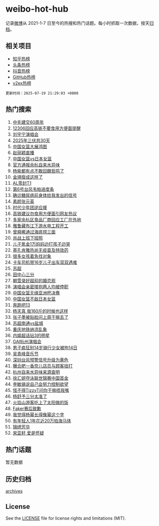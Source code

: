 # weibo-hot-hub

记录[微博](https://www.weibo.com)从 2021-1-7 日至今的热搜和热门话题。每小时抓取一次数据，按天[归档](archives)。

## 相关项目

- [知乎热榜](https://github.com/lonnyzhang423/zhihu-hot-hub)
- [头条热榜](https://github.com/lonnyzhang423/toutiao-hot-hub)
- [抖音热榜](https://github.com/lonnyzhang423/douyin-hot-hub)
- [GitHub热榜](https://github.com/lonnyzhang423/github-hot-hub)
- [v2ex热榜](https://github.com/lonnyzhang423/v2ex-hot-hub)


`更新时间：2025-07-19 21:29:03 +0800`

## 热门搜索

1. [中毛建交60周年](https://m.weibo.cn/search?containerid=100103type%3D1%26t%3D10%26q%3D%23%E4%B8%AD%E6%AF%9B%E5%BB%BA%E4%BA%A460%E5%91%A8%E5%B9%B4%23&stream_entry_id=51&isnewpage=1&extparam=seat%3D1%26pos%3D0%26cate%3D10103%26filter_type%3Drealtimehot%26stream_entry_id%3D51%26q%3D%2523%25E4%25B8%25AD%25E6%25AF%259B%25E5%25BB%25BA%25E4%25BA%25A460%25E5%2591%25A8%25E5%25B9%25B4%2523%26dgr%3D0%26c_type%3D51%26display_time%3D1752931741%26pre_seqid%3D17529317416600104720146)
1. [12306回应高铁不要食用方便面提醒](https://m.weibo.cn/search?containerid=100103type%3D1%26t%3D10%26q%3D%2312306%E5%9B%9E%E5%BA%94%E9%AB%98%E9%93%81%E4%B8%8D%E8%A6%81%E9%A3%9F%E7%94%A8%E6%96%B9%E4%BE%BF%E9%9D%A2%E6%8F%90%E9%86%92%23&stream_entry_id=31&isnewpage=1&extparam=seat%3D1%26lcate%3D5001%26flag%3D1%26filter_type%3Drealtimehot%26dgr%3D0%26c_type%3D31%26pos%3D0%26cate%3D5001%26q%3D%252312306%25E5%259B%259E%25E5%25BA%2594%25E9%25AB%2598%25E9%2593%2581%25E4%25B8%258D%25E8%25A6%2581%25E9%25A3%259F%25E7%2594%25A8%25E6%2596%25B9%25E4%25BE%25BF%25E9%259D%25A2%25E6%258F%2590%25E9%2586%2592%2523%26band_rank%3D1%26stream_entry_id%3D31%26realpos%3D1%26display_time%3D1752931741%26pre_seqid%3D17529317416600104720146)
1. [刘宇宁演唱会](https://m.weibo.cn/search?containerid=100103type%3D1%26t%3D10%26q%3D%E5%88%98%E5%AE%87%E5%AE%81%E6%BC%94%E5%94%B1%E4%BC%9A&stream_entry_id=31&isnewpage=1&extparam=seat%3D1%26lcate%3D5001%26flag%3D16%26filter_type%3Drealtimehot%26dgr%3D0%26c_type%3D31%26pos%3D1%26cate%3D5001%26q%3D%25E5%2588%2598%25E5%25AE%2587%25E5%25AE%2581%25E6%25BC%2594%25E5%2594%25B1%25E4%25BC%259A%26band_rank%3D2%26stream_entry_id%3D31%26realpos%3D2%26display_time%3D1752931741%26pre_seqid%3D17529317416600104720146)
1. [2025年三伏共30天](https://m.weibo.cn/search?containerid=100103type%3D1%26t%3D10%26q%3D%232025%E5%B9%B4%E4%B8%89%E4%BC%8F%E5%85%B130%E5%A4%A9%23&stream_entry_id=31&isnewpage=1&extparam=seat%3D1%26lcate%3D5001%26flag%3D0%26filter_type%3Drealtimehot%26dgr%3D0%26c_type%3D31%26pos%3D2%26cate%3D5001%26q%3D%25232025%25E5%25B9%25B4%25E4%25B8%2589%25E4%25BC%258F%25E5%2585%25B130%25E5%25A4%25A9%2523%26band_rank%3D3%26stream_entry_id%3D31%26realpos%3D3%26display_time%3D1752931741%26pre_seqid%3D17529317416600104720146)
1. [中国女篮大展鸿图](https://m.weibo.cn/search?containerid=100103type%3D1%26t%3D10%26q%3D%23%E4%B8%AD%E5%9B%BD%E5%A5%B3%E7%AF%AE%E5%A4%A7%E5%B1%95%E9%B8%BF%E5%9B%BE%23&stream_entry_id=31&isnewpage=1&extparam=seat%3D1%26lcate%3D5001%26is_ad_pos%3D1%26topic_ad%3D1%26q%3D%2523%25E4%25B8%25AD%25E5%259B%25BD%25E5%25A5%25B3%25E7%25AF%25AE%25E5%25A4%25A7%25E5%25B1%2595%25E9%25B8%25BF%25E5%259B%25BE%2523%26dgr%3D0%26c_type%3D31%26pos%3D3%26cate%3D5001%26adid%3D293816%26band_rank%3D4%26stream_entry_id%3D31%26filter_type%3Drealtimehot%26display_time%3D1752931741%26pre_seqid%3D17529317416600104720146)
1. [赵丽颖直播](https://m.weibo.cn/search?containerid=100103type%3D1%26t%3D10%26q%3D%E8%B5%B5%E4%B8%BD%E9%A2%96%E7%9B%B4%E6%92%AD&stream_entry_id=31&isnewpage=1&extparam=seat%3D1%26lcate%3D5001%26flag%3D1%26filter_type%3Drealtimehot%26dgr%3D0%26c_type%3D31%26pos%3D4%26cate%3D5001%26q%3D%25E8%25B5%25B5%25E4%25B8%25BD%25E9%25A2%2596%25E7%259B%25B4%25E6%2592%25AD%26band_rank%3D4%26stream_entry_id%3D31%26realpos%3D4%26display_time%3D1752931741%26pre_seqid%3D17529317416600104720146)
1. [中国女篮vs日本女篮](https://m.weibo.cn/search?containerid=100103type%3D1%26t%3D10%26q%3D%23%E4%B8%AD%E5%9B%BD%E5%A5%B3%E7%AF%AEvs%E6%97%A5%E6%9C%AC%E5%A5%B3%E7%AF%AE%23&stream_entry_id=31&isnewpage=1&extparam=seat%3D1%26lcate%3D5001%26flag%3D2%26filter_type%3Drealtimehot%26dgr%3D0%26c_type%3D31%26pos%3D5%26cate%3D5001%26q%3D%2523%25E4%25B8%25AD%25E5%259B%25BD%25E5%25A5%25B3%25E7%25AF%25AEvs%25E6%2597%25A5%25E6%259C%25AC%25E5%25A5%25B3%25E7%25AF%25AE%2523%26band_rank%3D5%26stream_entry_id%3D31%26realpos%3D5%26display_time%3D1752931741%26pre_seqid%3D17529317416600104720146)
1. [官方通报余杭自来水异味](https://m.weibo.cn/search?containerid=100103type%3D1%26t%3D10%26q%3D%23%E5%AE%98%E6%96%B9%E9%80%9A%E6%8A%A5%E4%BD%99%E6%9D%AD%E8%87%AA%E6%9D%A5%E6%B0%B4%E5%BC%82%E5%91%B3%23&stream_entry_id=31&isnewpage=1&extparam=seat%3D1%26lcate%3D5001%26flag%3D16%26filter_type%3Drealtimehot%26dgr%3D0%26c_type%3D31%26pos%3D6%26cate%3D5001%26q%3D%2523%25E5%25AE%2598%25E6%2596%25B9%25E9%2580%259A%25E6%258A%25A5%25E4%25BD%2599%25E6%259D%25AD%25E8%2587%25AA%25E6%259D%25A5%25E6%25B0%25B4%25E5%25BC%2582%25E5%2591%25B3%2523%26band_rank%3D6%26stream_entry_id%3D31%26realpos%3D6%26display_time%3D1752931741%26pre_seqid%3D17529317416600104720146)
1. [杨紫都有点不敢回魏哲鸣了](https://m.weibo.cn/search?containerid=100103type%3D1%26t%3D10%26q%3D%23%E6%9D%A8%E7%B4%AB%E9%83%BD%E6%9C%89%E7%82%B9%E4%B8%8D%E6%95%A2%E5%9B%9E%E9%AD%8F%E5%93%B2%E9%B8%A3%E4%BA%86%23&stream_entry_id=31&isnewpage=1&extparam=seat%3D1%26lcate%3D5001%26flag%3D1%26filter_type%3Drealtimehot%26dgr%3D0%26c_type%3D31%26pos%3D7%26cate%3D5001%26q%3D%2523%25E6%259D%25A8%25E7%25B4%25AB%25E9%2583%25BD%25E6%259C%2589%25E7%2582%25B9%25E4%25B8%258D%25E6%2595%25A2%25E5%259B%259E%25E9%25AD%258F%25E5%2593%25B2%25E9%25B8%25A3%25E4%25BA%2586%2523%26band_rank%3D7%26stream_entry_id%3D31%26realpos%3D7%26display_time%3D1752931741%26pre_seqid%3D17529317416600104720146)
1. [金靖瘦成这样了](https://m.weibo.cn/search?containerid=100103type%3D1%26t%3D10%26q%3D%23%E9%87%91%E9%9D%96%E7%98%A6%E6%88%90%E8%BF%99%E6%A0%B7%E4%BA%86%23&stream_entry_id=31&isnewpage=1&extparam=seat%3D1%26lcate%3D5001%26flag%3D1%26filter_type%3Drealtimehot%26dgr%3D0%26c_type%3D31%26pos%3D8%26cate%3D5001%26q%3D%2523%25E9%2587%2591%25E9%259D%2596%25E7%2598%25A6%25E6%2588%2590%25E8%25BF%2599%25E6%25A0%25B7%25E4%25BA%2586%2523%26band_rank%3D8%26stream_entry_id%3D31%26realpos%3D8%26display_time%3D1752931741%26pre_seqid%3D17529317416600104720146)
1. [AL零封T1](https://m.weibo.cn/search?containerid=100103type%3D1%26t%3D10%26q%3D%23AL%E9%9B%B6%E5%B0%81T1%23&stream_entry_id=31&isnewpage=1&extparam=seat%3D1%26lcate%3D5001%26flag%3D0%26filter_type%3Drealtimehot%26dgr%3D0%26c_type%3D31%26pos%3D9%26cate%3D5001%26q%3D%2523AL%25E9%259B%25B6%25E5%25B0%2581T1%2523%26band_rank%3D9%26stream_entry_id%3D31%26realpos%3D9%26display_time%3D1752931741%26pre_seqid%3D17529317416600104720146)
1. [第6号台风韦帕进度条](https://m.weibo.cn/search?containerid=100103type%3D1%26t%3D10%26q%3D%23%E7%AC%AC6%E5%8F%B7%E5%8F%B0%E9%A3%8E%E9%9F%A6%E5%B8%95%E8%BF%9B%E5%BA%A6%E6%9D%A1%23&stream_entry_id=31&isnewpage=1&extparam=seat%3D1%26lcate%3D5001%26flag%3D1%26filter_type%3Drealtimehot%26dgr%3D0%26c_type%3D31%26pos%3D10%26cate%3D5001%26q%3D%2523%25E7%25AC%25AC6%25E5%258F%25B7%25E5%258F%25B0%25E9%25A3%258E%25E9%259F%25A6%25E5%25B8%2595%25E8%25BF%259B%25E5%25BA%25A6%25E6%259D%25A1%2523%26band_rank%3D10%26stream_entry_id%3D31%26realpos%3D10%26display_time%3D1752931741%26pre_seqid%3D17529317416600104720146)
1. [确诊糖尿病前身体给我发出的信号](https://m.weibo.cn/search?containerid=100103type%3D1%26t%3D10%26q%3D%E7%A1%AE%E8%AF%8A%E7%B3%96%E5%B0%BF%E7%97%85%E5%89%8D%E8%BA%AB%E4%BD%93%E7%BB%99%E6%88%91%E5%8F%91%E5%87%BA%E7%9A%84%E4%BF%A1%E5%8F%B7&stream_entry_id=31&isnewpage=1&extparam=seat%3D1%26lcate%3D5001%26flag%3D2%26filter_type%3Drealtimehot%26dgr%3D0%26c_type%3D31%26pos%3D11%26cate%3D5001%26q%3D%25E7%25A1%25AE%25E8%25AF%258A%25E7%25B3%2596%25E5%25B0%25BF%25E7%2597%2585%25E5%2589%258D%25E8%25BA%25AB%25E4%25BD%2593%25E7%25BB%2599%25E6%2588%2591%25E5%258F%2591%25E5%2587%25BA%25E7%259A%2584%25E4%25BF%25A1%25E5%258F%25B7%26band_rank%3D11%26stream_entry_id%3D31%26realpos%3D11%26display_time%3D1752931741%26pre_seqid%3D17529317416600104720146)
1. [素颜张元英](https://m.weibo.cn/search?containerid=100103type%3D1%26t%3D10%26q%3D%23%E7%B4%A0%E9%A2%9C%E5%BC%A0%E5%85%83%E8%8B%B1%23&stream_entry_id=31&isnewpage=1&extparam=seat%3D1%26lcate%3D5001%26flag%3D0%26filter_type%3Drealtimehot%26dgr%3D0%26c_type%3D31%26pos%3D12%26cate%3D5001%26q%3D%2523%25E7%25B4%25A0%25E9%25A2%259C%25E5%25BC%25A0%25E5%2585%2583%25E8%258B%25B1%2523%26band_rank%3D12%26stream_entry_id%3D31%26realpos%3D12%26display_time%3D1752931741%26pre_seqid%3D17529317416600104720146)
1. [时代少年团逆应援](https://m.weibo.cn/search?containerid=100103type%3D1%26t%3D10%26q%3D%E6%97%B6%E4%BB%A3%E5%B0%91%E5%B9%B4%E5%9B%A2%E9%80%86%E5%BA%94%E6%8F%B4&stream_entry_id=31&isnewpage=1&extparam=seat%3D1%26lcate%3D5001%26flag%3D1%26filter_type%3Drealtimehot%26dgr%3D0%26c_type%3D31%26pos%3D13%26cate%3D5001%26q%3D%25E6%2597%25B6%25E4%25BB%25A3%25E5%25B0%2591%25E5%25B9%25B4%25E5%259B%25A2%25E9%2580%2586%25E5%25BA%2594%25E6%258F%25B4%26band_rank%3D13%26stream_entry_id%3D31%26realpos%3D13%26display_time%3D1752931741%26pre_seqid%3D17529317416600104720146)
1. [高铁建议勿食用方便面引网友热议](https://m.weibo.cn/search?containerid=100103type%3D1%26t%3D10%26q%3D%23%E9%AB%98%E9%93%81%E5%BB%BA%E8%AE%AE%E5%8B%BF%E9%A3%9F%E7%94%A8%E6%96%B9%E4%BE%BF%E9%9D%A2%E5%BC%95%E7%BD%91%E5%8F%8B%E7%83%AD%E8%AE%AE%23&stream_entry_id=31&isnewpage=1&extparam=seat%3D1%26lcate%3D5001%26flag%3D1%26filter_type%3Drealtimehot%26dgr%3D0%26c_type%3D31%26pos%3D14%26cate%3D5001%26q%3D%2523%25E9%25AB%2598%25E9%2593%2581%25E5%25BB%25BA%25E8%25AE%25AE%25E5%258B%25BF%25E9%25A3%259F%25E7%2594%25A8%25E6%2596%25B9%25E4%25BE%25BF%25E9%259D%25A2%25E5%25BC%2595%25E7%25BD%2591%25E5%258F%258B%25E7%2583%25AD%25E8%25AE%25AE%2523%26band_rank%3D14%26stream_entry_id%3D31%26realpos%3D14%26display_time%3D1752931741%26pre_seqid%3D17529317416600104720146)
1. [多家余杭区食品厂商回应工厂在外地](https://m.weibo.cn/search?containerid=100103type%3D1%26t%3D10%26q%3D%23%E5%A4%9A%E5%AE%B6%E4%BD%99%E6%9D%AD%E5%8C%BA%E9%A3%9F%E5%93%81%E5%8E%82%E5%95%86%E5%9B%9E%E5%BA%94%E5%B7%A5%E5%8E%82%E5%9C%A8%E5%A4%96%E5%9C%B0%23&stream_entry_id=31&isnewpage=1&extparam=seat%3D1%26lcate%3D5001%26flag%3D1%26filter_type%3Drealtimehot%26dgr%3D0%26c_type%3D31%26pos%3D15%26cate%3D5001%26q%3D%2523%25E5%25A4%259A%25E5%25AE%25B6%25E4%25BD%2599%25E6%259D%25AD%25E5%258C%25BA%25E9%25A3%259F%25E5%2593%2581%25E5%258E%2582%25E5%2595%2586%25E5%259B%259E%25E5%25BA%2594%25E5%25B7%25A5%25E5%258E%2582%25E5%259C%25A8%25E5%25A4%2596%25E5%259C%25B0%2523%26band_rank%3D15%26stream_entry_id%3D31%26realpos%3D15%26display_time%3D1752931741%26pre_seqid%3D17529317416600104720146)
1. [雅鲁藏布江下游水电工程开工](https://m.weibo.cn/search?containerid=100103type%3D1%26t%3D10%26q%3D%23%E9%9B%85%E9%B2%81%E8%97%8F%E5%B8%83%E6%B1%9F%E4%B8%8B%E6%B8%B8%E6%B0%B4%E7%94%B5%E5%B7%A5%E7%A8%8B%E5%BC%80%E5%B7%A5%23&stream_entry_id=31&isnewpage=1&extparam=seat%3D1%26lcate%3D5001%26flag%3D0%26filter_type%3Drealtimehot%26dgr%3D0%26c_type%3D31%26pos%3D16%26cate%3D5001%26q%3D%2523%25E9%259B%2585%25E9%25B2%2581%25E8%2597%258F%25E5%25B8%2583%25E6%25B1%259F%25E4%25B8%258B%25E6%25B8%25B8%25E6%25B0%25B4%25E7%2594%25B5%25E5%25B7%25A5%25E7%25A8%258B%25E5%25BC%2580%25E5%25B7%25A5%2523%26band_rank%3D16%26stream_entry_id%3D31%26realpos%3D16%26display_time%3D1752931741%26pre_seqid%3D17529317416600104720146)
1. [曾舜晞通过海底捞三面](https://m.weibo.cn/search?containerid=100103type%3D1%26t%3D10%26q%3D%23%E6%9B%BE%E8%88%9C%E6%99%9E%E9%80%9A%E8%BF%87%E6%B5%B7%E5%BA%95%E6%8D%9E%E4%B8%89%E9%9D%A2%23&stream_entry_id=31&isnewpage=1&extparam=seat%3D1%26lcate%3D5001%26flag%3D1%26filter_type%3Drealtimehot%26dgr%3D0%26c_type%3D31%26pos%3D17%26cate%3D5001%26q%3D%2523%25E6%259B%25BE%25E8%2588%259C%25E6%2599%259E%25E9%2580%259A%25E8%25BF%2587%25E6%25B5%25B7%25E5%25BA%2595%25E6%258D%259E%25E4%25B8%2589%25E9%259D%25A2%2523%26band_rank%3D17%26stream_entry_id%3D31%26realpos%3D17%26display_time%3D1752931741%26pre_seqid%3D17529317416600104720146)
1. [肖战上班下班照](https://m.weibo.cn/search?containerid=100103type%3D1%26t%3D10%26q%3D%23%E8%82%96%E6%88%98%E4%B8%8A%E7%8F%AD%E4%B8%8B%E7%8F%AD%E7%85%A7%23&stream_entry_id=31&isnewpage=1&extparam=seat%3D1%26lcate%3D5001%26flag%3D1%26filter_type%3Drealtimehot%26dgr%3D0%26c_type%3D31%26pos%3D18%26cate%3D5001%26q%3D%2523%25E8%2582%2596%25E6%2588%2598%25E4%25B8%258A%25E7%258F%25AD%25E4%25B8%258B%25E7%258F%25AD%25E7%2585%25A7%2523%26band_rank%3D18%26stream_entry_id%3D31%26realpos%3D18%26display_time%3D1752931741%26pre_seqid%3D17529317416600104720146)
1. [儿子氪金1万妈妈边打孩子边哭](https://m.weibo.cn/search?containerid=100103type%3D1%26t%3D10%26q%3D%23%E5%84%BF%E5%AD%90%E6%B0%AA%E9%87%911%E4%B8%87%E5%A6%88%E5%A6%88%E8%BE%B9%E6%89%93%E5%AD%A9%E5%AD%90%E8%BE%B9%E5%93%AD%23&stream_entry_id=31&isnewpage=1&extparam=seat%3D1%26lcate%3D5001%26flag%3D1%26filter_type%3Drealtimehot%26dgr%3D0%26c_type%3D31%26pos%3D19%26cate%3D5001%26q%3D%2523%25E5%2584%25BF%25E5%25AD%2590%25E6%25B0%25AA%25E9%2587%25911%25E4%25B8%2587%25E5%25A6%2588%25E5%25A6%2588%25E8%25BE%25B9%25E6%2589%2593%25E5%25AD%25A9%25E5%25AD%2590%25E8%25BE%25B9%25E5%2593%25AD%2523%26band_rank%3D19%26stream_entry_id%3D31%26realpos%3D19%26display_time%3D1752931741%26pre_seqid%3D17529317416600104720146)
1. [基孔肯雅热尚无疫苗及特效药](https://m.weibo.cn/search?containerid=100103type%3D1%26t%3D10%26q%3D%23%E5%9F%BA%E5%AD%94%E8%82%AF%E9%9B%85%E7%83%AD%E5%B0%9A%E6%97%A0%E7%96%AB%E8%8B%97%E5%8F%8A%E7%89%B9%E6%95%88%E8%8D%AF%23&stream_entry_id=31&isnewpage=1&extparam=seat%3D1%26lcate%3D5001%26flag%3D1%26filter_type%3Drealtimehot%26dgr%3D0%26c_type%3D31%26pos%3D20%26cate%3D5001%26q%3D%2523%25E5%259F%25BA%25E5%25AD%2594%25E8%2582%25AF%25E9%259B%2585%25E7%2583%25AD%25E5%25B0%259A%25E6%2597%25A0%25E7%2596%25AB%25E8%258B%2597%25E5%258F%258A%25E7%2589%25B9%25E6%2595%2588%25E8%258D%25AF%2523%26band_rank%3D20%26stream_entry_id%3D31%26realpos%3D20%26display_time%3D1752931741%26pre_seqid%3D17529317416600104720146)
1. [很多女孩着急找对象](https://m.weibo.cn/search?containerid=100103type%3D1%26t%3D10%26q%3D%23%E5%BE%88%E5%A4%9A%E5%A5%B3%E5%AD%A9%E7%9D%80%E6%80%A5%E6%89%BE%E5%AF%B9%E8%B1%A1%23&stream_entry_id=31&isnewpage=1&extparam=seat%3D1%26lcate%3D5001%26flag%3D0%26filter_type%3Drealtimehot%26dgr%3D0%26c_type%3D31%26pos%3D21%26cate%3D5001%26q%3D%2523%25E5%25BE%2588%25E5%25A4%259A%25E5%25A5%25B3%25E5%25AD%25A9%25E7%259D%2580%25E6%2580%25A5%25E6%2589%25BE%25E5%25AF%25B9%25E8%25B1%25A1%2523%26band_rank%3D21%26stream_entry_id%3D31%26realpos%3D21%26display_time%3D1752931741%26pre_seqid%3D17529317416600104720146)
1. [卡车司机带16岁儿子出车双双遇难](https://m.weibo.cn/search?containerid=100103type%3D1%26t%3D10%26q%3D%23%E5%8D%A1%E8%BD%A6%E5%8F%B8%E6%9C%BA%E5%B8%A616%E5%B2%81%E5%84%BF%E5%AD%90%E5%87%BA%E8%BD%A6%E5%8F%8C%E5%8F%8C%E9%81%87%E9%9A%BE%23&stream_entry_id=31&isnewpage=1&extparam=seat%3D1%26lcate%3D5001%26flag%3D1%26filter_type%3Drealtimehot%26dgr%3D0%26c_type%3D31%26pos%3D22%26cate%3D5001%26q%3D%2523%25E5%258D%25A1%25E8%25BD%25A6%25E5%258F%25B8%25E6%259C%25BA%25E5%25B8%25A616%25E5%25B2%2581%25E5%2584%25BF%25E5%25AD%2590%25E5%2587%25BA%25E8%25BD%25A6%25E5%258F%258C%25E5%258F%258C%25E9%2581%2587%25E9%259A%25BE%2523%26band_rank%3D22%26stream_entry_id%3D31%26realpos%3D22%26display_time%3D1752931741%26pre_seqid%3D17529317416600104720146)
1. [苏超](https://m.weibo.cn/search?containerid=100103type%3D1%26t%3D10%26q%3D%E8%8B%8F%E8%B6%85&stream_entry_id=31&isnewpage=1&extparam=seat%3D1%26lcate%3D5001%26flag%3D0%26filter_type%3Drealtimehot%26dgr%3D0%26c_type%3D31%26pos%3D23%26cate%3D5001%26q%3D%25E8%258B%258F%25E8%25B6%2585%26band_rank%3D23%26stream_entry_id%3D31%26realpos%3D23%26display_time%3D1752931741%26pre_seqid%3D17529317416600104720146)
1. [田中心三分](https://m.weibo.cn/search?containerid=100103type%3D1%26t%3D10%26q%3D%E7%94%B0%E4%B8%AD%E5%BF%83%E4%B8%89%E5%88%86&stream_entry_id=31&isnewpage=1&extparam=seat%3D1%26lcate%3D5001%26flag%3D1%26filter_type%3Drealtimehot%26dgr%3D0%26c_type%3D31%26pos%3D24%26cate%3D5001%26q%3D%25E7%2594%25B0%25E4%25B8%25AD%25E5%25BF%2583%25E4%25B8%2589%25E5%2588%2586%26band_rank%3D24%26stream_entry_id%3D31%26realpos%3D24%26display_time%3D1752931741%26pre_seqid%3D17529317416600104720146)
1. [朝雪录好超前的婚恋观](https://m.weibo.cn/search?containerid=100103type%3D1%26t%3D10%26q%3D%E6%9C%9D%E9%9B%AA%E5%BD%95%E5%A5%BD%E8%B6%85%E5%89%8D%E7%9A%84%E5%A9%9A%E6%81%8B%E8%A7%82&stream_entry_id=31&isnewpage=1&extparam=seat%3D1%26lcate%3D5001%26flag%3D0%26filter_type%3Drealtimehot%26dgr%3D0%26c_type%3D31%26pos%3D25%26cate%3D5001%26q%3D%25E6%259C%259D%25E9%259B%25AA%25E5%25BD%2595%25E5%25A5%25BD%25E8%25B6%2585%25E5%2589%258D%25E7%259A%2584%25E5%25A9%259A%25E6%2581%258B%25E8%25A7%2582%26band_rank%3D25%26stream_entry_id%3D31%26realpos%3D25%26display_time%3D1752931741%26pre_seqid%3D17529317416600104720146)
1. [演唱会亲密搂抱两人均被停职](https://m.weibo.cn/search?containerid=100103type%3D1%26t%3D10%26q%3D%23%E6%BC%94%E5%94%B1%E4%BC%9A%E4%BA%B2%E5%AF%86%E6%90%82%E6%8A%B1%E4%B8%A4%E4%BA%BA%E5%9D%87%E8%A2%AB%E5%81%9C%E8%81%8C%23&stream_entry_id=31&isnewpage=1&extparam=seat%3D1%26lcate%3D5001%26flag%3D0%26filter_type%3Drealtimehot%26dgr%3D0%26c_type%3D31%26pos%3D26%26cate%3D5001%26q%3D%2523%25E6%25BC%2594%25E5%2594%25B1%25E4%25BC%259A%25E4%25BA%25B2%25E5%25AF%2586%25E6%2590%2582%25E6%258A%25B1%25E4%25B8%25A4%25E4%25BA%25BA%25E5%259D%2587%25E8%25A2%25AB%25E5%2581%259C%25E8%2581%258C%2523%26band_rank%3D26%26stream_entry_id%3D31%26realpos%3D26%26display_time%3D1752931741%26pre_seqid%3D17529317416600104720146)
1. [中国女篮无缘亚洲杯决赛](https://m.weibo.cn/search?containerid=100103type%3D1%26t%3D10%26q%3D%23%E4%B8%AD%E5%9B%BD%E5%A5%B3%E7%AF%AE%E6%97%A0%E7%BC%98%E4%BA%9A%E6%B4%B2%E6%9D%AF%E5%86%B3%E8%B5%9B%23&stream_entry_id=31&isnewpage=1&extparam=seat%3D1%26lcate%3D5001%26flag%3D1%26filter_type%3Drealtimehot%26dgr%3D0%26c_type%3D31%26pos%3D27%26cate%3D5001%26q%3D%2523%25E4%25B8%25AD%25E5%259B%25BD%25E5%25A5%25B3%25E7%25AF%25AE%25E6%2597%25A0%25E7%25BC%2598%25E4%25BA%259A%25E6%25B4%25B2%25E6%259D%25AF%25E5%2586%25B3%25E8%25B5%259B%2523%26band_rank%3D27%26stream_entry_id%3D31%26realpos%3D27%26display_time%3D1752931741%26pre_seqid%3D17529317416600104720146)
1. [中国女篮不敌日本女篮](https://m.weibo.cn/search?containerid=100103type%3D1%26t%3D10%26q%3D%23%E4%B8%AD%E5%9B%BD%E5%A5%B3%E7%AF%AE%E4%B8%8D%E6%95%8C%E6%97%A5%E6%9C%AC%E5%A5%B3%E7%AF%AE%23&stream_entry_id=31&isnewpage=1&extparam=seat%3D1%26lcate%3D5001%26flag%3D1%26filter_type%3Drealtimehot%26dgr%3D0%26c_type%3D31%26pos%3D28%26cate%3D5001%26q%3D%2523%25E4%25B8%25AD%25E5%259B%25BD%25E5%25A5%25B3%25E7%25AF%25AE%25E4%25B8%258D%25E6%2595%258C%25E6%2597%25A5%25E6%259C%25AC%25E5%25A5%25B3%25E7%25AF%25AE%2523%26band_rank%3D28%26stream_entry_id%3D31%26realpos%3D28%26display_time%3D1752931741%26pre_seqid%3D17529317416600104720146)
1. [奔跑吧13](https://m.weibo.cn/search?containerid=100103type%3D1%26t%3D10%26q%3D%E5%A5%94%E8%B7%91%E5%90%A713&stream_entry_id=31&isnewpage=1&extparam=seat%3D1%26lcate%3D5001%26flag%3D0%26filter_type%3Drealtimehot%26dgr%3D0%26c_type%3D31%26pos%3D29%26cate%3D5001%26q%3D%25E5%25A5%2594%25E8%25B7%2591%25E5%2590%25A713%26band_rank%3D29%26stream_entry_id%3D31%26realpos%3D29%26display_time%3D1752931741%26pre_seqid%3D17529317416600104720146)
1. [杨天真 我160斤的时候也这样](https://m.weibo.cn/search?containerid=100103type%3D1%26t%3D10%26q%3D%E6%9D%A8%E5%A4%A9%E7%9C%9F+%E6%88%91160%E6%96%A4%E7%9A%84%E6%97%B6%E5%80%99%E4%B9%9F%E8%BF%99%E6%A0%B7&stream_entry_id=31&isnewpage=1&extparam=seat%3D1%26lcate%3D5001%26flag%3D0%26filter_type%3Drealtimehot%26dgr%3D0%26c_type%3D31%26pos%3D30%26cate%3D5001%26q%3D%25E6%259D%25A8%25E5%25A4%25A9%25E7%259C%259F%2520%25E6%2588%2591160%25E6%2596%25A4%25E7%259A%2584%25E6%2597%25B6%25E5%2580%2599%25E4%25B9%259F%25E8%25BF%2599%25E6%25A0%25B7%26band_rank%3D30%26stream_entry_id%3D31%26realpos%3D30%26display_time%3D1752931741%26pre_seqid%3D17529317416600104720146)
1. [张子墨被贴脸问上周干嘛去了](https://m.weibo.cn/search?containerid=100103type%3D1%26t%3D10%26q%3D%E5%BC%A0%E5%AD%90%E5%A2%A8%E8%A2%AB%E8%B4%B4%E8%84%B8%E9%97%AE%E4%B8%8A%E5%91%A8%E5%B9%B2%E5%98%9B%E5%8E%BB%E4%BA%86&stream_entry_id=31&isnewpage=1&extparam=seat%3D1%26lcate%3D5001%26flag%3D1%26filter_type%3Drealtimehot%26dgr%3D0%26c_type%3D31%26pos%3D31%26cate%3D5001%26q%3D%25E5%25BC%25A0%25E5%25AD%2590%25E5%25A2%25A8%25E8%25A2%25AB%25E8%25B4%25B4%25E8%2584%25B8%25E9%2597%25AE%25E4%25B8%258A%25E5%2591%25A8%25E5%25B9%25B2%25E5%2598%259B%25E5%258E%25BB%25E4%25BA%2586%26band_rank%3D31%26stream_entry_id%3D31%26realpos%3D31%26display_time%3D1752931741%26pre_seqid%3D17529317416600104720146)
1. [苏超南通vs盐城](https://m.weibo.cn/search?containerid=100103type%3D1%26t%3D10%26q%3D%23%E8%8B%8F%E8%B6%85%E5%8D%97%E9%80%9Avs%E7%9B%90%E5%9F%8E%23&stream_entry_id=31&isnewpage=1&extparam=seat%3D1%26lcate%3D5001%26flag%3D0%26filter_type%3Drealtimehot%26dgr%3D0%26c_type%3D31%26pos%3D32%26cate%3D5001%26q%3D%2523%25E8%258B%258F%25E8%25B6%2585%25E5%258D%2597%25E9%2580%259Avs%25E7%259B%2590%25E5%259F%258E%2523%26band_rank%3D32%26stream_entry_id%3D31%26realpos%3D32%26display_time%3D1752931741%26pre_seqid%3D17529317416600104720146)
1. [重庆地铁纳凉乱象](https://m.weibo.cn/search?containerid=100103type%3D1%26t%3D10%26q%3D%E9%87%8D%E5%BA%86%E5%9C%B0%E9%93%81%E7%BA%B3%E5%87%89%E4%B9%B1%E8%B1%A1&stream_entry_id=31&isnewpage=1&extparam=seat%3D1%26lcate%3D5001%26flag%3D1%26filter_type%3Drealtimehot%26dgr%3D0%26c_type%3D31%26pos%3D33%26cate%3D5001%26q%3D%25E9%2587%258D%25E5%25BA%2586%25E5%259C%25B0%25E9%2593%2581%25E7%25BA%25B3%25E5%2587%2589%25E4%25B9%25B1%25E8%25B1%25A1%26band_rank%3D33%26stream_entry_id%3D31%26realpos%3D33%26display_time%3D1752931741%26pre_seqid%3D17529317416600104720146)
1. [内娱超话钻3的明星](https://m.weibo.cn/search?containerid=100103type%3D1%26t%3D10%26q%3D%23%E5%86%85%E5%A8%B1%E8%B6%85%E8%AF%9D%E9%92%BB3%E7%9A%84%E6%98%8E%E6%98%9F%23&stream_entry_id=31&isnewpage=1&extparam=seat%3D1%26lcate%3D5001%26flag%3D1%26filter_type%3Drealtimehot%26dgr%3D0%26c_type%3D31%26pos%3D34%26cate%3D5001%26q%3D%2523%25E5%2586%2585%25E5%25A8%25B1%25E8%25B6%2585%25E8%25AF%259D%25E9%2592%25BB3%25E7%259A%2584%25E6%2598%258E%25E6%2598%259F%2523%26band_rank%3D34%26stream_entry_id%3D31%26realpos%3D34%26display_time%3D1752931741%26pre_seqid%3D17529317416600104720146)
1. [GAI杭州演唱会](https://m.weibo.cn/search?containerid=100103type%3D1%26t%3D10%26q%3DGAI%E6%9D%AD%E5%B7%9E%E6%BC%94%E5%94%B1%E4%BC%9A&stream_entry_id=31&isnewpage=1&extparam=seat%3D1%26lcate%3D5001%26flag%3D1%26filter_type%3Drealtimehot%26dgr%3D0%26c_type%3D31%26pos%3D35%26cate%3D5001%26q%3DGAI%25E6%259D%25AD%25E5%25B7%259E%25E6%25BC%2594%25E5%2594%25B1%25E4%25BC%259A%26band_rank%3D35%26stream_entry_id%3D31%26realpos%3D35%26display_time%3D1752931741%26pre_seqid%3D17529317416600104720146)
1. [男子疯狂别14岁骑行少女被拘14日](https://m.weibo.cn/search?containerid=100103type%3D1%26t%3D10%26q%3D%23%E7%94%B7%E5%AD%90%E7%96%AF%E7%8B%82%E5%88%AB14%E5%B2%81%E9%AA%91%E8%A1%8C%E5%B0%91%E5%A5%B3%E8%A2%AB%E6%8B%9814%E6%97%A5%23&stream_entry_id=31&isnewpage=1&extparam=seat%3D1%26lcate%3D5001%26flag%3D1%26filter_type%3Drealtimehot%26dgr%3D0%26c_type%3D31%26pos%3D36%26cate%3D5001%26q%3D%2523%25E7%2594%25B7%25E5%25AD%2590%25E7%2596%25AF%25E7%258B%2582%25E5%2588%25AB14%25E5%25B2%2581%25E9%25AA%2591%25E8%25A1%258C%25E5%25B0%2591%25E5%25A5%25B3%25E8%25A2%25AB%25E6%258B%259814%25E6%2597%25A5%2523%26band_rank%3D36%26stream_entry_id%3D31%26realpos%3D36%26display_time%3D1752931741%26pre_seqid%3D17529317416600104720146)
1. [吴青峰音乐节](https://m.weibo.cn/search?containerid=100103type%3D1%26t%3D10%26q%3D%E5%90%B4%E9%9D%92%E5%B3%B0%E9%9F%B3%E4%B9%90%E8%8A%82&stream_entry_id=31&isnewpage=1&extparam=seat%3D1%26lcate%3D5001%26flag%3D1%26filter_type%3Drealtimehot%26dgr%3D0%26c_type%3D31%26pos%3D37%26cate%3D5001%26q%3D%25E5%2590%25B4%25E9%259D%2592%25E5%25B3%25B0%25E9%259F%25B3%25E4%25B9%2590%25E8%258A%2582%26band_rank%3D37%26stream_entry_id%3D31%26realpos%3D37%26display_time%3D1752931741%26pre_seqid%3D17529317416600104720146)
1. [深圳台风预警信号升级为黄色](https://m.weibo.cn/search?containerid=100103type%3D1%26t%3D10%26q%3D%23%E6%B7%B1%E5%9C%B3%E5%8F%B0%E9%A3%8E%E9%A2%84%E8%AD%A6%E4%BF%A1%E5%8F%B7%E5%8D%87%E7%BA%A7%E4%B8%BA%E9%BB%84%E8%89%B2%23&stream_entry_id=31&isnewpage=1&extparam=seat%3D1%26lcate%3D5001%26flag%3D1%26filter_type%3Drealtimehot%26dgr%3D0%26c_type%3D31%26pos%3D38%26cate%3D5001%26q%3D%2523%25E6%25B7%25B1%25E5%259C%25B3%25E5%258F%25B0%25E9%25A3%258E%25E9%25A2%2584%25E8%25AD%25A6%25E4%25BF%25A1%25E5%258F%25B7%25E5%258D%2587%25E7%25BA%25A7%25E4%25B8%25BA%25E9%25BB%2584%25E8%2589%25B2%2523%26band_rank%3D38%26stream_entry_id%3D31%26realpos%3D38%26display_time%3D1752931741%26pre_seqid%3D17529317416600104720146)
1. [曝合肥一香奈儿店员与顾客扭打](https://m.weibo.cn/search?containerid=100103type%3D1%26t%3D10%26q%3D%23%E6%9B%9D%E5%90%88%E8%82%A5%E4%B8%80%E9%A6%99%E5%A5%88%E5%84%BF%E5%BA%97%E5%91%98%E4%B8%8E%E9%A1%BE%E5%AE%A2%E6%89%AD%E6%89%93%23&stream_entry_id=31&isnewpage=1&extparam=seat%3D1%26lcate%3D5001%26flag%3D0%26filter_type%3Drealtimehot%26dgr%3D0%26c_type%3D31%26pos%3D39%26cate%3D5001%26q%3D%2523%25E6%259B%259D%25E5%2590%2588%25E8%2582%25A5%25E4%25B8%2580%25E9%25A6%2599%25E5%25A5%2588%25E5%2584%25BF%25E5%25BA%2597%25E5%2591%2598%25E4%25B8%258E%25E9%25A1%25BE%25E5%25AE%25A2%25E6%2589%25AD%25E6%2589%2593%2523%26band_rank%3D39%26stream_entry_id%3D31%26realpos%3D39%26display_time%3D1752931741%26pre_seqid%3D17529317416600104720146)
1. [杭州自来水异味来源查明](https://m.weibo.cn/search?containerid=100103type%3D1%26t%3D10%26q%3D%23%E6%9D%AD%E5%B7%9E%E8%87%AA%E6%9D%A5%E6%B0%B4%E5%BC%82%E5%91%B3%E6%9D%A5%E6%BA%90%E6%9F%A5%E6%98%8E%23&stream_entry_id=31&isnewpage=1&extparam=seat%3D1%26lcate%3D5001%26flag%3D0%26filter_type%3Drealtimehot%26dgr%3D0%26c_type%3D31%26pos%3D40%26cate%3D5001%26q%3D%2523%25E6%259D%25AD%25E5%25B7%259E%25E8%2587%25AA%25E6%259D%25A5%25E6%25B0%25B4%25E5%25BC%2582%25E5%2591%25B3%25E6%259D%25A5%25E6%25BA%2590%25E6%259F%25A5%25E6%2598%258E%2523%26band_rank%3D40%26stream_entry_id%3D31%26realpos%3D40%26display_time%3D1752931741%26pre_seqid%3D17529317416600104720146)
1. [徐汇妍夺泳联世锦赛中国首金](https://m.weibo.cn/search?containerid=100103type%3D1%26t%3D10%26q%3D%23%E5%BE%90%E6%B1%87%E5%A6%8D%E5%A4%BA%E6%B3%B3%E8%81%94%E4%B8%96%E9%94%A6%E8%B5%9B%E4%B8%AD%E5%9B%BD%E9%A6%96%E9%87%91%23&stream_entry_id=31&isnewpage=1&extparam=seat%3D1%26lcate%3D5001%26flag%3D1%26filter_type%3Drealtimehot%26dgr%3D0%26c_type%3D31%26pos%3D41%26cate%3D5001%26q%3D%2523%25E5%25BE%2590%25E6%25B1%2587%25E5%25A6%258D%25E5%25A4%25BA%25E6%25B3%25B3%25E8%2581%2594%25E4%25B8%2596%25E9%2594%25A6%25E8%25B5%259B%25E4%25B8%25AD%25E5%259B%25BD%25E9%25A6%2596%25E9%2587%2591%2523%26band_rank%3D41%26stream_entry_id%3D31%26realpos%3D41%26display_time%3D1752931741%26pre_seqid%3D17529317416600104720146)
1. [李敏镐说自己会努力控制欲望](https://m.weibo.cn/search?containerid=100103type%3D1%26t%3D10%26q%3D%23%E6%9D%8E%E6%95%8F%E9%95%90%E8%AF%B4%E8%87%AA%E5%B7%B1%E4%BC%9A%E5%8A%AA%E5%8A%9B%E6%8E%A7%E5%88%B6%E6%AC%B2%E6%9C%9B%23&stream_entry_id=31&isnewpage=1&extparam=seat%3D1%26lcate%3D5001%26flag%3D1%26filter_type%3Drealtimehot%26dgr%3D0%26c_type%3D31%26pos%3D42%26cate%3D5001%26q%3D%2523%25E6%259D%258E%25E6%2595%258F%25E9%2595%2590%25E8%25AF%25B4%25E8%2587%25AA%25E5%25B7%25B1%25E4%25BC%259A%25E5%258A%25AA%25E5%258A%259B%25E6%258E%25A7%25E5%2588%25B6%25E6%25AC%25B2%25E6%259C%259B%2523%26band_rank%3D42%26stream_entry_id%3D31%26realpos%3D42%26display_time%3D1752931741%26pre_seqid%3D17529317416600104720146)
1. [怪不得TizzyT问你干嘛捂我嘴](https://m.weibo.cn/search?containerid=100103type%3D1%26t%3D10%26q%3D%E6%80%AA%E4%B8%8D%E5%BE%97TizzyT%E9%97%AE%E4%BD%A0%E5%B9%B2%E5%98%9B%E6%8D%82%E6%88%91%E5%98%B4&stream_entry_id=31&isnewpage=1&extparam=seat%3D1%26lcate%3D5001%26flag%3D1%26filter_type%3Drealtimehot%26dgr%3D0%26c_type%3D31%26pos%3D43%26cate%3D5001%26q%3D%25E6%2580%25AA%25E4%25B8%258D%25E5%25BE%2597TizzyT%25E9%2597%25AE%25E4%25BD%25A0%25E5%25B9%25B2%25E5%2598%259B%25E6%258D%2582%25E6%2588%2591%25E5%2598%25B4%26band_rank%3D43%26stream_entry_id%3D31%26realpos%3D43%26display_time%3D1752931741%26pre_seqid%3D17529317416600104720146)
1. [杨舒予三分太准了](https://m.weibo.cn/search?containerid=100103type%3D1%26t%3D10%26q%3D%23%E6%9D%A8%E8%88%92%E4%BA%88%E4%B8%89%E5%88%86%E5%A4%AA%E5%87%86%E4%BA%86%23&stream_entry_id=31&isnewpage=1&extparam=seat%3D1%26lcate%3D5001%26flag%3D1%26filter_type%3Drealtimehot%26dgr%3D0%26c_type%3D31%26pos%3D44%26cate%3D5001%26q%3D%2523%25E6%259D%25A8%25E8%2588%2592%25E4%25BA%2588%25E4%25B8%2589%25E5%2588%2586%25E5%25A4%25AA%25E5%2587%2586%25E4%25BA%2586%2523%26band_rank%3D44%26stream_entry_id%3D31%26realpos%3D44%26display_time%3D1752931741%26pre_seqid%3D17529317416600104720146)
1. [火焰山游客吃上了太阳做的饭](https://m.weibo.cn/search?containerid=100103type%3D1%26t%3D10%26q%3D%23%E7%81%AB%E7%84%B0%E5%B1%B1%E6%B8%B8%E5%AE%A2%E5%90%83%E4%B8%8A%E4%BA%86%E5%A4%AA%E9%98%B3%E5%81%9A%E7%9A%84%E9%A5%AD%23&stream_entry_id=31&isnewpage=1&extparam=seat%3D1%26lcate%3D5001%26flag%3D1%26filter_type%3Drealtimehot%26dgr%3D0%26c_type%3D31%26pos%3D45%26cate%3D5001%26q%3D%2523%25E7%2581%25AB%25E7%2584%25B0%25E5%25B1%25B1%25E6%25B8%25B8%25E5%25AE%25A2%25E5%2590%2583%25E4%25B8%258A%25E4%25BA%2586%25E5%25A4%25AA%25E9%2598%25B3%25E5%2581%259A%25E7%259A%2584%25E9%25A5%25AD%2523%26band_rank%3D45%26stream_entry_id%3D31%26realpos%3D45%26display_time%3D1752931741%26pre_seqid%3D17529317416600104720146)
1. [Faker赛后致歉](https://m.weibo.cn/search?containerid=100103type%3D1%26t%3D10%26q%3D%23Faker%E8%B5%9B%E5%90%8E%E8%87%B4%E6%AD%89%23&stream_entry_id=31&isnewpage=1&extparam=seat%3D1%26lcate%3D5001%26flag%3D1%26filter_type%3Drealtimehot%26dgr%3D0%26c_type%3D31%26pos%3D46%26cate%3D5001%26q%3D%2523Faker%25E8%25B5%259B%25E5%2590%258E%25E8%2587%25B4%25E6%25AD%2589%2523%26band_rank%3D46%26stream_entry_id%3D31%26realpos%3D46%26display_time%3D1752931741%26pre_seqid%3D17529317416600104720146)
1. [我觉得杨幂长得像幂这个字](https://m.weibo.cn/search?containerid=100103type%3D1%26t%3D10%26q%3D%E6%88%91%E8%A7%89%E5%BE%97%E6%9D%A8%E5%B9%82%E9%95%BF%E5%BE%97%E5%83%8F%E5%B9%82%E8%BF%99%E4%B8%AA%E5%AD%97&stream_entry_id=31&isnewpage=1&extparam=seat%3D1%26lcate%3D5001%26flag%3D0%26filter_type%3Drealtimehot%26dgr%3D0%26c_type%3D31%26pos%3D47%26cate%3D5001%26q%3D%25E6%2588%2591%25E8%25A7%2589%25E5%25BE%2597%25E6%259D%25A8%25E5%25B9%2582%25E9%2595%25BF%25E5%25BE%2597%25E5%2583%258F%25E5%25B9%2582%25E8%25BF%2599%25E4%25B8%25AA%25E5%25AD%2597%26band_rank%3D47%26stream_entry_id%3D31%26realpos%3D47%26display_time%3D1752931741%26pre_seqid%3D17529317416600104720146)
1. [有年轻人1年花近20万拍海马体](https://m.weibo.cn/search?containerid=100103type%3D1%26t%3D10%26q%3D%23%E6%9C%89%E5%B9%B4%E8%BD%BB%E4%BA%BA1%E5%B9%B4%E8%8A%B1%E8%BF%9120%E4%B8%87%E6%8B%8D%E6%B5%B7%E9%A9%AC%E4%BD%93%23&stream_entry_id=31&isnewpage=1&extparam=seat%3D1%26lcate%3D5001%26flag%3D1%26filter_type%3Drealtimehot%26dgr%3D0%26c_type%3D31%26pos%3D48%26cate%3D5001%26q%3D%2523%25E6%259C%2589%25E5%25B9%25B4%25E8%25BD%25BB%25E4%25BA%25BA1%25E5%25B9%25B4%25E8%258A%25B1%25E8%25BF%259120%25E4%25B8%2587%25E6%258B%258D%25E6%25B5%25B7%25E9%25A9%25AC%25E4%25BD%2593%2523%26band_rank%3D48%26stream_entry_id%3D31%26realpos%3D48%26display_time%3D1752931741%26pre_seqid%3D17529317416600104720146)
1. [锦绣芳华](https://m.weibo.cn/search?containerid=100103type%3D1%26t%3D10%26q%3D%E9%94%A6%E7%BB%A3%E8%8A%B3%E5%8D%8E&stream_entry_id=31&isnewpage=1&extparam=seat%3D1%26lcate%3D5001%26flag%3D1%26filter_type%3Drealtimehot%26dgr%3D0%26c_type%3D31%26pos%3D49%26cate%3D5001%26q%3D%25E9%2594%25A6%25E7%25BB%25A3%25E8%258A%25B3%25E5%258D%258E%26band_rank%3D49%26stream_entry_id%3D31%26realpos%3D49%26display_time%3D1752931741%26pre_seqid%3D17529317416600104720146)
1. [宋亚轩 爱是怀疑](https://m.weibo.cn/search?containerid=100103type%3D1%26t%3D10%26q%3D%E5%AE%8B%E4%BA%9A%E8%BD%A9+%E7%88%B1%E6%98%AF%E6%80%80%E7%96%91&stream_entry_id=31&isnewpage=1&extparam=seat%3D1%26lcate%3D5001%26flag%3D1%26filter_type%3Drealtimehot%26dgr%3D0%26c_type%3D31%26pos%3D50%26cate%3D5001%26q%3D%25E5%25AE%258B%25E4%25BA%259A%25E8%25BD%25A9%2520%25E7%2588%25B1%25E6%2598%25AF%25E6%2580%2580%25E7%2596%2591%26band_rank%3D50%26stream_entry_id%3D31%26realpos%3D50%26display_time%3D1752931741%26pre_seqid%3D17529317416600104720146)

## 热门话题

暂无数据

## 历史归档

[archives](archives)

## License

See the [LICENSE](LICENSE) file for license rights and limitations (MIT).

